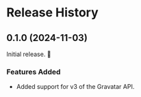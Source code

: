 # Release History


## 0.1.0 (2024-11-03)
Initial release. :tada:

### Features Added
- Added support for v3 of the Gravatar API.
